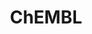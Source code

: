 ---
layout: default
bigquery: https://console.cloud.google.com/bigquery?p=patents-public-data&d=ebi_chembl&page=dataset
citation: '"The ChEMBL database in 2017." Anna Gaulton, Anne Hersey, Michał Nowotka,
  A Patrícia Bento, Jon Chambers, David Mendez, Prudence Mutowo, Francis Atkinson,
  Louisa J Bellis, Elena Cibrián-Uhalte, Mark Davies, Nathan Dedman, Anneli Karlsson,
  María Paula Magariños, John P Overington, George Papadatos, Ines Smit, Andrew R
  Leach Nucleic acids Research (2017) 45 (Database Issue), D945-D954'
contributors: European Bioinformatics Institute
cost: None
description: ChEMBL Data is a manually curated database of small molecules used in
  drug discovery, including information about existing patented drugs.
documentation: 'schema: https://www.ebi.ac.uk/chembl/db_schema


  '
last_edit: 04/05/2022, 19:38:38
location: https://console.cloud.google.com/marketplace/product/google_patents_public_datasets/chembl
maintained_by: EMBL-EBI, an outstation of European Molecular Biology Laboratory
related_publications: '

  ChEMBL: towards direct deposition of bioassay data.


  Mendez D, Gaulton A, Bento AP, Chambers J, De Veij M, Félix E, Magariños MP, Mosquera
  JF, Mutowo P, Nowotka M, Gordillo-Marañón M, Hunter F, Junco L, Mugumbate G, Rodriguez-Lopez
  M, Atkinson F, Bosc N, Radoux CJ, Segura-Cabrera A, Hersey A, Leach AR.


  — Nucleic Acids Res. 2019; 47(D1):D930-D940. doi: 10.1093/nar/gky1075

  '
schema_fields:
- withdrawn_flag
- std_act_id
- assay_type
- first_in_class
- submission_date
- published_units
- warning_id
- l6
- smarts
- cpd_str_alert_id
- relation
- chembl_id
- ddd_id
- structure_type
- component_type
- natural_product
- warning_year
- mw_monoisotopic
- ingredient
- stem
- level1
- activity_id
- activity_comment
- cx_logd
- pchembl_value
- uo_units
- normal_range_max
- mutation
- usan_stem_id
- ad_type
- canonical_smiles
- molecular_mechanism
- product_id
- country
- withdrawn_reason
- atc_code
- stat
- version
- usan_year
- tbl
- drug_substance_flag
- research_stem
- text_value
- hrac_class_id
- mc_target_name
- subgroup
- bao_format
- doi
- organism
- confidence_score
- doc_type
- publication_number
- l5
- cell_name
- mol_atc_id
- first_page
- standard_type
- entity_type
- cx_most_bpka
- assay_id
- domain_name
- src_compound_id
- standard_inchi_key
- strength
- curation_comment
- comp_go_id
- related_tid
- l3
- rgid
- acd_most_bpka
- ref_url
- cellosaurus_id
- comp_class_id
- previous_company
- mecref_id
- ddd_value
- biocomp_id
- drug_product_flag
- dosed_ingredient
- enzyme_name
- ddd_units
- molecular_species
- predbind_id
- molregno
- trade_name
- num_lipinski_ro5_violations
- published_type
- acd_logp
- warning_description
- definition
- l8
- mesh_id
- species_group_flag
- who_name
- co_stem_id
- level5
- assay_category
- orig_description
- indication_class
- molsyn_id
- assay_subcellular_fraction
- approval_date
- disease_efficacy
- caloha_id
- alert_name
- applicant_full_name
- status
- hbd_lipinski
- bto_id
- le
- mol_frac_id
- efo_id
- mc_tax_id
- standard_units
- end_position
- aromatic_rings
- potential_duplicate
- authors
- drug_record_id
- drugind_id
- withdrawn_class
- level4_description
- tax_id
- assay_desc
- priority
- standard_text_value
- mc_target_type
- enzyme_tid
- homologue
- issue
- mc_organism
- protclasssyn_id
- creation_date
- heavy_atoms
- type
- pathway_id
- action_type
- assay_organism
- route
- uberon_id
- job_id
- activity_count
- target_type
- num_alerts
- oral
- alogp
- log_id
- ref_type
- pubmed_id
- usan_stem_definition
- mol_irac_id
- assay_source
- set_name
- sei
- black_box_warning
- full_mwt
- actsm_id
- start_position
- prodrug
- dosage_form
- hrac_code
- mesh_heading
- last_active
- l7
- domain_description
- protein_class_id
- value
- usan_stem
- compd_id
- assay_class_id
- patent_no
- ap_id
- relationship_desc
- assay_strain
- mc_target_accession
- major_class
- level3
- parameter_type
- cell_id
- idx
- l2
- hbd
- binding_site_comment
- targrel_id
- compound_name
- warning_class
- selectivity_comment
- frac_code
- volume
- efo_term
- annotation
- psa
- sequence_md5sum
- acd_most_apka
- ddd_admr
- ridx
- curated_by
- mec_id
- warnref_id
- normal_range_min
- pathway_key
- assay_tissue
- label
- frac_class_id
- cell_source_tax_id
- record_id
- alert_id
- downgraded
- entity_id
- who_extra
- polymer_flag
- helm_notation
- chebi_par_id
- go_id
- level4
- active_molregno
- cell_source_organism
- doc_id
- assay_param_id
- warning_type
- chirality
- assay_test_type
- stem_class
- comments
- target_desc
- cx_most_apka
- standard_upper_value
- compsyn_id
- sequence
- data_validity_comment
- inorganic_flag
- level2
- src_id
- parent_molregno
- upper_value
- domain_id
- warning_country
- lle
- bei
- topical
- oc_id
- compound_key
- cell_ontology_id
- met_conversion
- tid
- cx_logp
- component_synonym
- standard_relation
- met_id
- mol_hrac_id
- aspect
- protein_class_synonym
- num_ro5_violations
- withdrawn_country
- name
- molfile
- abstract
- cell_source_tissue
- component_id
- units
- variant_id
- mechanism_of_action
- title
- level3_description
- irac_class_id
- smid
- syn_type
- usan_substem
- standard_value
- aidx
- year
- cell_description
- standard_inchi
- src_short_name
- direct_interaction
- metabolite_record_id
- bao_id
- last_page
- met_comment
- site_name
- mechanism_comment
- parent_type
- site_residues
- metref_id
- formulation_id
- max_phase_for_ind
- as_id
- mw_freebase
- class_type
- result_flag
- active_ingredient
- level2_description
- description
- tissue_id
- prod_pat_id
- relationship_type
- indref_id
- molecule_type
- irac_code
- full_molformula
- assay_cell_type
- alert_set_id
- short_name
- relationship
- qudt_units
- max_phase
- prediction_method
- l4
- assay_tax_id
- source_domain_id
- site_id
- therapeutic_flag
- innovator_company
- ref_id
- sitecomp_id
- ass_cls_map_id
- accession
- confidence
- patent_use_code
- db_version
- patent_id
- published_value
- l1
- standard_flag
- cidx
- substrate_record_id
- nda_type
- hba_lipinski
- target_mapping
- withdrawn_year
- synonyms
- source
- ro3_pass
- hba
- patent_expire_date
- parameter_value
- db_source
- updated_by
- level1_description
- company
- published_relation
- journal
- first_approval
- res_stem_id
- class_level
- pref_name
- cl_lincs_id
- protein_class_desc
- updated_on
- rtb
- targcomp_id
- domain_type
- qed_weighted
- src_description
- isoform
- src_assay_id
- path
- ddd_comment
- tid_fixed
- parent_id
- bao_endpoint
- parent_go_id
- clo_id
- parenteral
- acd_logd
- availability_type
- delist_flag
- toid
shortname: chembl
tags:
- biotechnology
- health
- chemical
- bioinformatics
- medical
terms_of_use: CC BY-SA 3.0
title: ChEMBL
uuid: e232a192-965c-4ec9-904c-155b6dfe56c5
---